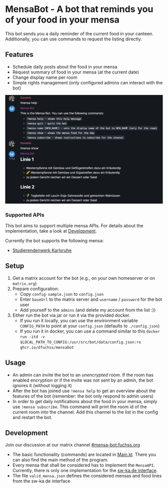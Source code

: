# MensaBot - A bot that reminds you of your food in your mensa

This bot sends you a daily reminder of the current food in your canteen.
Additionally, you can use commands to request the listing directly.

## Features

* Schedule daily posts about the food in your mensa
* Request summary of food in your mensa (at the current date)
* Change display name per room
* Simple rights management (only configured admins can interact with the bot)

![Functions](.docs/imgs/functions.png)

### Supported APIs
This bot aims to support multiple mensa APIs. For details about the implementation, take a look at [Development](#development).

Currently the bot supports the following mensa:
* [Studierendenwerk Karlsruhe](https://www.sw-ka.de/en/hochschulgastronomie/speiseplan/)

## Setup

1. Get a matrix account for the bot (e.g., on your own homeserver or on `matrix.org`)
2. Prepare configuration:
    * Copy `config-sample.json` to `config.json`
    * Enter `baseUrl` to the matrix server and `username` / `password` for the bot user
    * Add yourself to the `admins` (and delete my account from the list :))
3. Either run the bot via jar or run it via the provided docker.
    * If you run it locally, you can use the environment variable `CONFIG_PATH` to point at your `config.json` (defaults to `./config.json`)
    * If you run it in docker, you can use a command similar to this `docker run -itd -v $LOCAL_PATH_TO_CONFIG:/usr/src/bot/data/config.json:ro ghcr.io/dfuchss/mensabot`

## Usage

* An admin can invite the bot to an *unencrypted* room. If the room has enabled encryption or if the invite was not sent by an admin, the bot ignores it (without logging it)
* After the bot has joined use `!mensa help` to get an overview about the features of the bot (remember: the bot only respond to admin users)
* In order to get daily notifications about the food in your mensa, simply use `!mensa subscribe`. This command will print the room id of the current room into the channel. Add this channel to the
  list in the config and restart the bot.

## Development

Join our discussion at our matrix channel [#mensa-bot:fuchss.org](https://matrix.to/#/#mensa-bot:fuchss.org)

* The basic functionality (commands) are located in [Main.kt](src/main/kotlin/org/fuchss/matrix/mensa/Main.kt). There you can also find the main method of the program.
* Every mensa that shall be considered has to implement the `MensaAPI`. Currently, there is only one implementation for the [sw-ka.de interface](https://sw-ka.de).
* The file `valid_mensa.json` defines the considered mensas and food lines from the sw-ka.de interface
